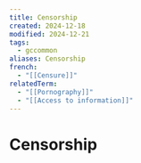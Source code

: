 ```yaml
---
title: Censorship
created: 2024-12-18
modified: 2024-12-21
tags:
  - gccommon
aliases: Censorship
french:
  - "[[Censure]]"
relatedTerm:
  - "[[Pornography]]"
  - "[[Access to information]]"
---
```

# Censorship
